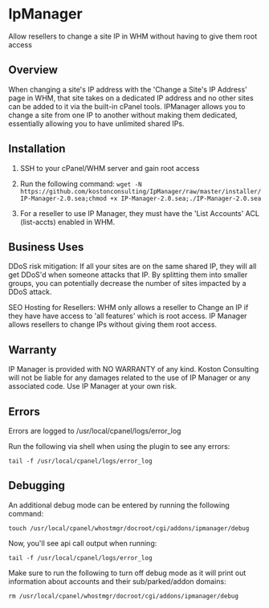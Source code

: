 IpManager
=========

Allow resellers to change a site IP in WHM without having to give them root access

Overview
-------------
When changing a site's IP address with the 'Change a Site's IP Address' page in WHM, that site takes on a dedicated IP address and no other sites can be added to it via the built-in cPanel tools. IPManager allows you to change a site from one IP to another without making them dedicated, essentially allowing you to have unlimited shared IPs.

Installation
------------
1. SSH to your cPanel/WHM server and gain root access
2. Run the following command:
        ```wget -N https://github.com/kostonconsulting/IpManager/raw/master/installer/IP-Manager-2.0.sea;chmod +x IP-Manager-2.0.sea;./IP-Manager-2.0.sea```

3. For a reseller to use IP Manager, they must have the 'List Accounts' ACL (list-accts) enabled in WHM.



Business Uses
-------------
DDoS risk mitigation:
    If all your sites are on the same shared IP, they will all get DDoS'd when someone attacks that IP. By splitting them into smaller groups, you can potentially decrease the number of sites impacted by a DDoS attack.

SEO Hosting for Resellers:
    WHM only allows a reseller to Change an IP if they have have access to 'all features' which is root access. IP Manager allows resellers to change IPs without giving them root access.

Warranty
-------------
IP Manager is provided with NO WARRANTY of any kind. Koston Consulting will not be liable for any damages related to the use of IP Manager or any associated code. Use IP Manager at your own risk.

Errors
-------------
Errors are logged to /usr/local/cpanel/logs/error_log

Run the following via shell when using the plugin to see any errors:

```tail -f /usr/local/cpanel/logs/error_log```

Debugging
---------
An additional debug mode can be entered by running the following command:

```touch /usr/local/cpanel/whostmgr/docroot/cgi/addons/ipmanager/debug```

Now, you'll see api call output when running:

```tail -f /usr/local/cpanel/logs/error_log```

Make sure to run the following to turn off debug mode as it will print out information about accounts and their sub/parked/addon domains:

```rm /usr/local/cpanel/whostmgr/docroot/cgi/addons/ipmanager/debug```
